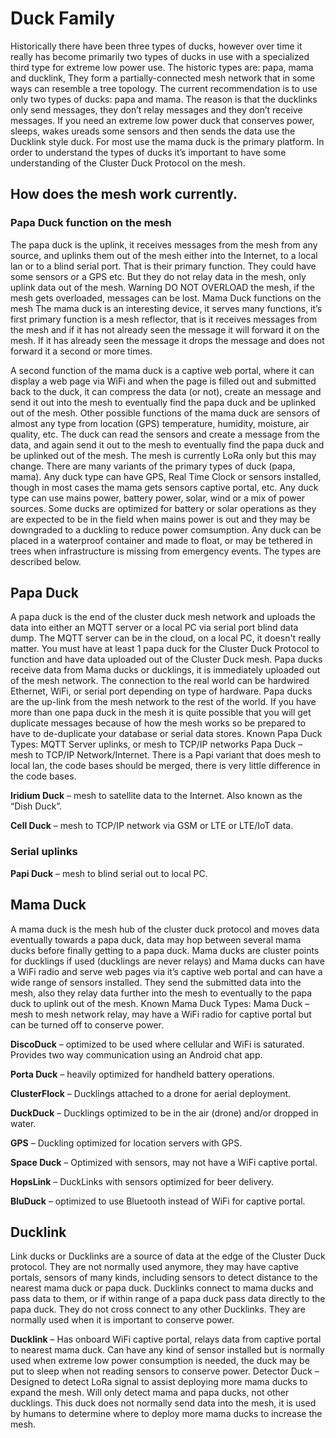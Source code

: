 # Duck Family

Historically there have been three types of ducks, however over time it really has become primarily two types of ducks in use with a specialized third type for extreme low power use. The historic types are: papa, mama and ducklink, They form a partially-connected mesh network that in some ways can resemble a tree topology. The current recommendation is to use only two types of ducks: papa and mama. The reason is that the ducklinks only send messages, they don’t relay messages and they don’t receive messages. If you need an extreme low power duck that conserves power, sleeps, wakes ureads some sensors and then sends the data use the Ducklink style duck. For most use the mama duck is the primary platform. In order to understand the types of ducks it’s important to have some understanding of the Cluster Duck Protocol on the mesh.

## How does the mesh work currently.

### Papa Duck function on the mesh

The papa duck is the uplink, it receives messages from the mesh from any source, and uplinks them out of the mesh either into the Internet, to a local lan or to a blind serial port. That is their primary function. They could have some sensors or a GPS etc. But they do not relay data in the mesh, only uplink data out of the mesh. Warning DO NOT OVERLOAD the mesh, if the mesh gets overloaded, messages can be lost. Mama Duck functions on the mesh The mama duck is an interesting device, it serves many functions, it’s first primary function is a mesh reflector, that is it receives messages from the mesh and if it has not already seen the message it will forward it on the mesh. If it has already seen the message it drops the message and does not forward it a second or more times.

A second function of the mama duck is a captive web portal, where it can display a web page via WiFi and when the page is filled out and submitted back to the duck, it can compress the data \(or not\), create an message and send it out into the mesh to eventually find the papa duck and be uplinked out of the mesh. Other possible functions of the mama duck are sensors of almost any type from location \(GPS\) temperature, humidity, moisture, air quality, etc. The duck can read the sensors and create a message from the data, and again send it out to the mesh to eventually find the papa duck and be uplinked out of the mesh. The mesh is currently LoRa only but this may change. There are many variants of the primary types of duck \(papa, mama\). Any duck type can have GPS, Real Time Clock or sensors installed, though in most cases the mama gets sensors captive portal, etc. Any duck type can use mains power, battery power, solar, wind or a mix of power sources. Some ducks are optimized for battery or solar operations as they are expected to be in the field when mains power is out and they may be downgraded to a duckling to reduce power comsumption. Any duck can be placed in a waterproof container and made to float, or may be tethered in trees when infrastructure is missing from emergency events. The types are described below.

## Papa Duck

A papa duck is the end of the cluster duck mesh network and uploads the data into either an MQTT server or a local PC via serial port blind data dump. The MQTT server can be in the cloud, on a local PC, it doesn't really matter. You must have at least 1 papa duck for the Cluster Duck Protocol to function and have data uploaded out of the Cluster Duck mesh. Papa ducks receive data from Mama ducks or ducklings, it is immediately uploaded out of the mesh network. The connection to the real world can be hardwired Ethernet, WiFi, or serial port depending on type of hardware. Papa ducks are the up-link from the mesh network to the rest of the world. If you have more than one papa duck in the mesh it is quite possible that you will get duplicate messages because of how the mesh works so be prepared to have to de-duplicate your database or serial data stores. Known Papa Duck Types: MQTT Server uplinks, or mesh to TCP/IP networks Papa Duck – mesh to TCP/IP Network/Internet. There is a Papi variant that does mesh to local lan, the code bases should be merged, there is very little difference in the code bases.

**Iridium Duck** – mesh to satellite data to the Internet. Also known as the “Dish Duck”.

**Cell Duck** – mesh to TCP/IP network via GSM or LTE or LTE/IoT data.

### Serial uplinks

**Papi Duck** – mesh to blind serial out to local PC.

## Mama Duck

A mama duck is the mesh hub of the cluster duck protocol and moves data eventually towards a papa duck, data may hop between several mama ducks before finally getting to a papa duck. Mama ducks are cluster points for ducklings if used \(ducklings are never relays\) and Mama ducks can have a WiFi radio and serve web pages via it’s captive web portal and can have a wide range of sensors installed. They send the submitted data into the mesh, also they relay data further into the mesh to eventually to the papa duck to uplink out of the mesh. Known Mama Duck Types: Mama Duck – mesh to mesh network relay, may have a WiFi radio for captive portal but can be turned off to conserve power.

**DiscoDuck** – optimized to be used where cellular and WiFi is saturated. Provides two way communication using an Android chat app.

**Porta Duck** – heavily optimized for handheld battery operations.

**ClusterFlock** – Ducklings attached to a drone for aerial deployment.

**DuckDuck** – Ducklings optimized to be in the air \(drone\) and/or dropped in water.

**GPS** – Duckling optimized for location servers with GPS.

**Space Duck** – Optimized with sensors, may not have a WiFi captive portal.

**HopsLink** – DuckLinks with sensors optimized for beer delivery.

**BluDuck** – optimized to use Bluetooth instead of WiFi for captive portal.

## Ducklink

Link ducks or Ducklinks are a source of data at the edge of the Cluster Duck protocol. They are not normally used anymore, they may have captive portals, sensors of many kinds, including sensors to detect distance to the nearest mama duck or papa duck. Ducklinks connect to mama ducks and pass data to them, or if within range of a papa duck pass data directly to the papa duck. They do not cross connect to any other Ducklinks. They are normally used when it is important to conserve power.

**Ducklink** – Has onboard WiFi captive portal, relays data from captive portal to nearest mama duck. Can have any kind of sensor installed but is normally used when extreme low power consumption is needed, the duck may be put to sleep when not reading sensors to conserve power. Detector Duck – Designed to detect LoRa signal to assist deploying more mama ducks to expand the mesh. Will only detect mama and papa ducks, not other ducklings. This duck does not normally send data into the mesh, it is used by humans to determine where to deploy more mama ducks to increase the mesh.

